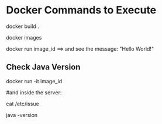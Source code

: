 # Docker Commands to Execute
docker build .

docker images

docker run image_id 
==> and see the message: "Hello World!"

## Check Java Version
docker run -it image_id

#and inside the server:

cat /etc/issue

java -version


